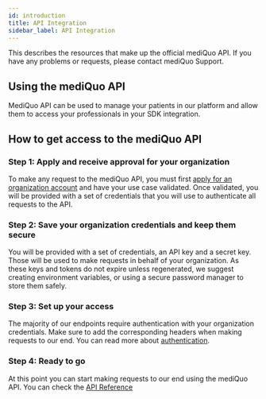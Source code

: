 ```yaml
---
id: introduction
title: API Integration
sidebar_label: API Integration
---
```


This describes the resources that make up the official mediQuo API. If you have any problems or requests, please contact mediQuo Support.

## Using the mediQuo API

MediQuo API can be used to manage your patients in our platform and allow them to access your professionals in your SDK integration.

## How to get access to the mediQuo API

### Step 1: Apply and receive approval for your organization

To make any request to the mediQuo API, you must first [apply for an organization account](https://www.mediquo.com/en/companies/) and have your use case validated. Once validated, you will be provided with a set of credentials that you will use to authenticate all requests to the API.

### Step 2: Save your organization credentials and keep them secure

You will be provided with a set of credentials, an API key and a secret key. Those will be used to make requests in behalf of your organization. As these keys and tokens do not expire unless regenerated, we suggest creating environment variables, or using a secure password manager to store them safely.

### Step 3: Set up your access

The majority of our endpoints require authentication with your organization credentials. Make sure to add the corresponding headers when making requests to our end. You can read more about [authentication](/docs/overview#authentication).

### Step 4: Ready to go

At this point you can start making requests to our end using the mediQuo API. You can check the [API Reference](/docs/overview)
